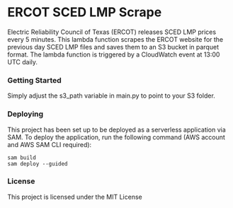 # ERCOT SCED LMP Scrape
Electric Reliability Council of Texas (ERCOT) releases SCED LMP prices every 5 minutes. This lambda function scrapes the ERCOT website for the previous day SCED LMP files and saves them to an S3 bucket in parquet format. The lambda function is triggered by a CloudWatch event at 13:00 UTC daily.

### Getting Started
Simply adjust the s3_path variable in main.py to point to your S3 folder.

### Deploying
This project has been set up to be deployed as a serverless application via SAM. To deploy the application, run the following command (AWS account and AWS SAM CLI required):
```
sam build
sam deploy --guided
```

### License
This project is licensed under the MIT License